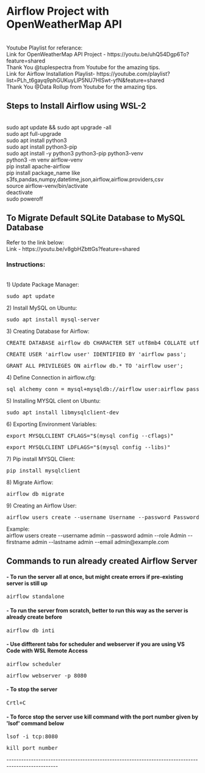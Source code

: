 <h1>Airflow Project with OpenWeatherMap API</h1> 
<br>Youtube Playlist for referance:
<br>Link for OpenWeatherMap API Project - https://youtu.be/uhQ54Dgp6To?feature=shared
<br>Thank You @tuplespectra from Youtube for the amazing tips.
<br>Link for Airflow Installation Playlist- https://youtube.com/playlist?list=PLh_t6gayq9phGUKuyLlP5NU7HISwt-yfN&feature=shared
<br>Thank You @Data Rollup from Youtube for the amazing tips.

<h2>Steps to Install Airflow using WSL-2</h2>

<br>sudo apt update && sudo apt upgrade -all
<br>sudo apt full-upgrade
<br>sudo apt install python3
<br>sudo apt install python3-pip
<br>sudo apt install -y python3 python3-pip python3-venv
<br>python3 -m venv airflow-venv
<br>pip install apache-airflow
<br>pip install package_name like s3fs,pandas,numpy,datetime,json,airflow,airflow.providers,csv
<br>source airflow-venv/bin/activate
<br>deactivate
<br>sudo poweroff 

<h2>To Migrate Default SQLite Database to MySQL Database</h2>
Refer to the link below:
<br>Link - https://youtu.be/v8gbHZbttGs?feature=shared
<h3>Instructions:</h3>
<br>1) Update Package Manager: 
<pre class="tab">sudo apt update </pre>
2) Install MySQL on Ubuntu: 
<pre class="tab">sudo apt install mysql-server</pre>
3) Creating Database for Airflow:
<pre class="tab">CREATE DATABASE airflow_db CHARACTER SET utf8mb4 COLLATE utf8mb4_unicode_ci;</pre>
<pre class="tab">CREATE USER 'airflow_user' IDENTIFIED BY 'airflow_pass';</pre>
<pre class="tab">GRANT ALL PRIVILEGES ON airflow_db.* TO 'airflow_user';</pre>
4) Define Connection in airflow.cfg:
<pre class="tab">sql_alchemy_conn = mysql+mysqldb://airflow_user:airflow_pass@127.0.0.1:3306/airflow_db</pre>
5) Installing MYSQL client on Ubuntu:
<pre class="tab">sudo apt install libmysqlclient-dev</pre>
6) Exporting Environment Variables:
<pre class="tab">export MYSQLCLIENT_CFLAGS="$(mysql_config --cflags)"</pre>
<pre class="tab">export MYSQLCLIENT_LDFLAGS="$(mysql_config --libs)"</pre>
7) Pip install MYSQL Client:
<pre class="tab">pip install mysqlclient</pre>
8) Migrate Airflow:
<pre class="tab">airflow db migrate</pre>
9) Creating an Airflow User:
<pre class="tab">airflow users create --username Username --password Password --role Admin --firstname FirsName --lastname LastName --email Email</pre>
Example:<br>airflow users create --username admin --password admin --role Admin --firstname admin --lastname admin --email admin@example.com
<br clear>
<h2>Commands to run already created Airflow Server</h2>
<h4>- To run the server all at once, but might create errors if pre-existing server is still up</h4>
<pre class="tab">airflow standalone</pre>
<h4>- To run the server from scratch, better to run this way as the server is already create before</h4> 
<pre class="tab">airflow db inti</pre>
<h4>- Use diffterent tabs for scheduler and webserver if you are using VS Code with WSL Remote Access</h4> 
<pre class="tab">airflow scheduler</pre>
<pre class="tab">airflow webserver -p 8080</pre>
<h4>- To stop the server</h4>
<pre class="tab">Crtl+C</pre>
<h4>- To force stop the server use kill command with the port number given by 'lsof' command below</h4>
<pre class="tab">lsof -i tcp:8080</pre>
<pre class="tab">kill port_number </pre>
---------------------------------------------------------------------------------------------------


